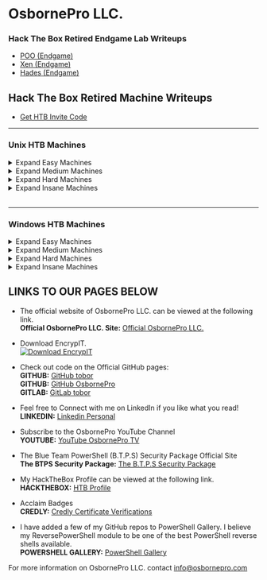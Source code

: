 # OsbornePro LLC.
### Hack The Box Retired Endgame Lab Writeups
- [POO (Endgame)](https://writeups.osbornepro.com/POO.pdf)
- [Xen (Endgame)](https://writeups.osbornepro.com/Xen.pdf)
- [Hades (Endgame)](https://writeups.osbornepro.com/Hades.pdf)

## Hack The Box Retired Machine Writeups

- [Get HTB Invite Code](https://writeups.osbornepro.com/Get_HTB_Invite_Code.pdf)

---

### Unix HTB Machines

<details>
  <summary>Expand Easy Machines</summary>
  
  <h4>Easy</h4>

<ul>
  
<li> [Academy - Easy Linux](https://writeups.osbornepro.com/Academy.pdf)</li>
<li> [Admirer - Easy Linux](https://writeups.osbornepro.com/Admirer.pdf)</li>
<li> [Backdoor - Easy Linux](https://writeups.osbornepro.com/Backdoor.pdf)</li>
<li> [Doctor - Easy Linux](https://writeups.osbornepro.com/Doctor.pdf)</li>
<li> [Friendzone - Easy Linux](https://writeups.osbornepro.com/Friendzone.pdf)</li>
<li> [Luanne - Easy NetBSD](https://writeups.osbornepro.com/Luanne.pdf)</li>
<li> [OpenAdmin - Easy Linux](https://writeups.osbornepro.com/OpenAdmin.pdf)</li>
<li> [Pandora - Easy Linux](https://writeups.osbornepro.com/Pandora.pdf)</li>
<li> [Postman - Easy Linux](https://writeups.osbornepro.com/Postman.pdf)</li>
<li> [Tabby - Easy Linux](https://writeups.osbornepro.com/Tabby.pdf)</li>
<li> [Traceback - Easy Linux](https://writeups.osbornepro.com/Traceback.pdf)</li>
<li> [Traverxec - Easy Linux](https://writeups.osbornepro.com/Traverxec.pdf)</li>
<li> [Writeup - Easy Linux](https://writeups.osbornepro.com/Writeup.pdf)</li>
  
    </ul>
  
</details>


<details>
  <summary>Expand Medium Machines</summary>
  
  <h4>Medium</h4>

    <ul>
      
<li> [AI - Medium Linux](https://writeups.osbornepro.com/AI.pdf)</li>
<li> [Bitlab - Medium Linux](https://writeups.osbornepro.com/Bitlab.pdf)</li>
<li> [Book - Medium Linux](https://writeups.osbornepro.com/Book.pdf)</li>
<li> [Cache - Medium Linux](https://writeups.osbornepro.com/Cache.pdf)</li>
<li> [Craft - Medium Linux](https://writeups.osbornepro.com/Craft.pdf)</li>
<li> [Jewel - Medium Linux](https://writeups.osbornepro.com/Jewel.pdf)</li>
<li> [Luke - Medium BSD](https://writeups.osbornepro.com/Luke.pdf)</li>
<li> [Magic - Medium Linux](https://writeups.osbornepro.com/Magic.pdf)</li>
<li> [Mango - Medium Linux](https://writeups.osbornepro.com/Mango.pdf)</li>
<li> [Meta - Medium Linux](https://writeups.osbornepro.com/Meta.pdf)</li>
<li> [Obscurity - Medium Linux](https://writeups.osbornepro.com/Obscurity.pdf)</li>
<li> [OpenKeyS - Medium OpenBSD](https://writeups.osbornepro.com/OpenKeyS.pdf)</li>
<li> [Passage - Medium Linux](https://writeups.osbornepro.com/Passage.pdf)</li>
<li> [SneakyMailer - Medium Linux](https://writeups.osbornepro.com/SneakyMailer.pdf)</li>
<li> [Time - Medium Linux](https://writeups.osbornepro.com/Time.pdf)</li>
<li> [Timing - Medium Linux](https://writeups.osbornepro.com/Timing.pdf)</li>
<li> [Unicode - Medium Linux](https://writeups.osbornepro.com/Unicode.pdf)</li>
<li> [Wall - Medium Linux](https://writeups.osbornepro.com/Wall.pdf)</li>
      
    </ul>
  
</details>

<details>
  <summary>Expand Hard Machines</summary>
  
  <h4>Hard</h4>

    <ul>
      
<li> [Compromised - Hard Linux](https://writeups.osbornepro.com/Compromised.pdf)</li>
<li> [Feline - Hard Linux](https://writeups.osbornepro.com/Feline.pdf)</li>
<li> [ForwardSlash - Hard Linux](https://writeups.osbornepro.com/ForwardSlash.pdf)</li>
<li> [Intense - Hard Linux](https://writeups.osbornepro.com/Intense.pdf)</li>
<li> [Patents - Hard Linux](https://writeups.osbornepro.com/Patents.pdf)</li>
<li> [Player - Hard Linux](https://writeups.osbornepro.com/Player.pdf)</li>
<li> [Quick - Hard Linux](https://writeups.osbornepro.com/Quick.pdf)</li>
<li> [Registry - Hard Linux](https://writeups.osbornepro.com/Registry.pdf)</li>
<li> [Scavenger - Hard Linux](https://writeups.osbornepro.com/Scavenger.pdf)</li>
<li> [Travel - Hard Linux](https://writeups.osbornepro.com/Travel.pdf)</li>
<li> [Unbalanced - Hard Linux](https://writeups.osbornepro.com/Unbalanced.pdf)</li>
<li> [Zetta - Hard Linux](https://writeups.osbornepro.com/Zetta.pdf)</li>
      
    </ul>
  
</details>

<details>
  <summary>Expand Insane Machines</summary>
  
  <h4>Insane</h4>

    <ul>
      
<li> [CTF - Insane Linux](https://writeups.osbornepro.com/CTF.pdf)</li>
<li> [Crossfit - Insane Linux](https://writeups.osbornepro.com/Crossfit.pdf)</li>
<li> [Dyplesher - Insane Linux](https://writeups.osbornepro.com/Dyplesher.pdf)</li>
<li> [Fortune - Insane NA](https://writeups.osbornepro.com/Fortune.pdf)</li>
<li> [PlayerTwo - Insane Linux](https://writeups.osbornepro.com/Player2.pdf)</li>
<li> [RopeTwo - Insane Linux](https://writeups.osbornepro.com/Rope%202.pdf)</li>
<li> [Smasher2 - Insane Linux](https://writeups.osbornepro.com/Smasher2.pdf)</li>
      
    </ul>
  
</details>
<br>

---

### Windows HTB Machines

<details>
  <summary>Expand Easy Machines</summary>
  
  <h4>Easy</h4>

  <ul>
<li> [Bastion - Easy Windows](https://writeups.osbornepro.com/Bastion.pdf)</li>
<li> [Blunder - Easy Windows](https://writeups.osbornepro.com/Blunder.pdf)</li>
<li> [Buff - Easy Windows](https://writeups.osbornepro.com/Buff.pdf)</li>
<li> [Forest - Easy Windows](https://writeups.osbornepro.com/Forest.pdf)</li>
<li> [Heist - Easy Windows](https://writeups.osbornepro.com/Heist.pdf)</li>
<li> [Nest - Easy Windows](https://writeups.osbornepro.com/Nest.pdf)</li>
<li> [NetMon - Easy Windows](https://writeups.osbornepro.com/NetMon.pdf)</li>
<li> [Omni - Easy Windows](https://writeups.osbornepro.com/Omni.pdf)</li>
<li> [Remote - Easy Windows](https://writeups.osbornepro.com/Remote.pdf)</li>
<li> [Sauna - Easy Windows](https://writeups.osbornepro.com/Sauna.pdf)</li>
<li> [ServMon - Easy Windows](https://writeups.osbornepro.com/ServMon.pdf)</li>
  </ul>
</details>

<details>
  <summary>Expand Medium Machines</summary>
  
  <h4>Medium</h4>

* [Cascade - Medium Windows](https://writeups.osbornepro.com/Cascade.pdf)
* [Fuse - Medium Windows](https://writeups.osbornepro.com/Fuse.pdf)
* [Json - Medium Windows](https://writeups.osbornepro.com/Json.pdf)
* [Monteverde - Medium Windows](https://writeups.osbornepro.com/Monteverde.pdf)
* [Querier - Medium Windows](https://writeups.osbornepro.com/Querier.pdf)
* [Resolute - Medium Windows](https://writeups.osbornepro.com/Resolute.pdf)
* [Sniper - Medium Windows](https://writeups.osbornepro.com/Sniper.pdf)
* [Worker - Meidum Windows](https://writeups.osbornepro.com/Worker.pdf)
</details>

<details>
  <summary>Expand Hard Machines</summary>
  
  <h4>Hard</h4>
  
* [Blackfield - Hard Windows](https://writeups.osbornepro.com/Blackfield.pdf)
* [Conceal - Hard Windows](https://writeups.osbornepro.com/Conceal.pdf)
* [Control - Hard Windows](https://writeups.osbornepro.com/Control.pdf)
* [HelpLine - Hard Windows](https://writeups.osbornepro.com/HelpLine.pdf)
* [RE - Hard Windows](https://writeups.osbornepro.com/RE.pdf)
</details>

<details>
  <summary>Expand Insane Machines</summary>
  
  <h4>Insane</h4>

* [BankRobber - Insance Windows](https://writeups.osbornepro.com/BankRobber.pdf)
* [HackBack - Insane Windows](https://writeups.osbornepro.com/HackBack.pdf)
* [Multimaster - Insane Windows](https://writeups.osbornepro.com/Multimaster.pdf)
</details>

## LINKS TO OUR PAGES BELOW
- The official website of OsbornePro LLC. can be viewed at the following link.<br>
__Official OsbornePro LLC. Site:__ [Official OsbornePro LLC.](https://osbornepro.com)

- Download EncrypIT.<br>
[![Download EncrypIT](https://a.fsdn.com/con/app/sf-download-button)](https://sourceforge.net/projects/encrypit/files/latest/download)

- Check out code on the Official GitHub pages: <br>
__GITHUB:__ [GitHub tobor](https://github.com/tobor88) <br>
__GITHUB:__ [GitHub OsbornePro](https://github.com/osbornepro)<br>
__GITLAB:__ [GitLab tobor](https://gitlab.com/tobor88)<br>

- Feel free to Connect with me on LinkedIn if you like what you read!<br>
__LINKEDIN:__ [Linkedin Personal](https://www.linkedin.com/in/roberthosborne/)

- Subscribe to the OsbornePro YouTube Channel<br>
__YOUTUBE:__ [YouTube OsbornePro TV](https://www.youtube.com/c/OsborneProLLC)

- The Blue Team PowerShell (B.T.P.S) Security Package Official Site <br>
__The BTPS Security Package:__ [The B.T.P.S Security Package](https://btpssecpack.osbornepro.com)

- My HackTheBox Profile can be viewed at the following link.<br>
__HACKTHEBOX:__ [HTB Profile](https://www.hackthebox.eu/profile/52286)

- Acclaim Badges<br>
__CREDLY:__ [Credly Certificate Verifications](https://www.credly.com/users/roberthosborne/badges)

- I have added a few of my GitHub repos to PowerShell Gallery. I believe my ReversePowerShell module to be one of the best PowerShell reverse shells available.<br>
__POWERSHELL GALLERY:__ [PowerShell Gallery](https://www.powershellgallery.com/profiles/tobor)

For more information on OsbornePro LLC. contact info@osbornepro.com 

